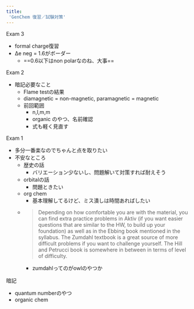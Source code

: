 ```yaml
---
title:
 'GenChem 復習／試験対策'
---
```


Exam 3
- formal charge復習
- Δe neg = 1.6がボーダー
    - ==0.6以下はnon polarなのね、大事==

Exam 2
- 暗記必要なこと
    - Flame testの結果
    - diamagnetic = non-magnetic, paramagnetic = magnetic
    - 前回範囲
        - n,l,m,m
        - organic のやつ、名前確認
        - 式も軽く見直す

Exam 1
- 多分一番楽なのでちゃんと点を取りたい
- 不安なところ
    - 歴史の話
        - バリエーション少ないし、問題解いて対策すれば耐えそう
    - orbitalの話
        - 問題ときたい
    - org chem
        - 基本理解してるけど、ミス潰しは時間あればしたい
    - > Depending on how comfortable you are with the material, you can find extra practice problems in Aktiv (if you want easier questions that are similar to the HW, to build up your foundation) as well as in the Ebbing book mentioned in the syllabus. The Zumdahl textbook is a great source of more difficult problems if you want to challenge yourself. The Hill and Petrucci book is somewhere in between in terms of level of difficulty.
        - zumdahlってのがowlのやつか

暗記
- quantum numberのやつ
- organic chem
